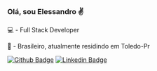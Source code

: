 ### Olá, sou Elessandro :v: 

💻 - Full Stack Developer

🏡 - Brasileiro, atualmente residindo em Toledo-Pr

[![Github Badge](https://img.shields.io/badge/-Github-000?style=flat-square&logo=Github&logoColor=white&link=https://github.com/ElessandroPrestes)](https://github.com/ElessandroPrestes)
[![Linkedin Badge](https://img.shields.io/badge/-LinkedIn-blue?style=flat-square&logo=Linkedin&logoColor=white&link=https://www.linkedin.com/in/elessandro-prestes-macedo-278189126/)](https://www.linkedin.com/in/elessandro-prestes-macedo/)

<!--
**ElessandroPrestes/ElessandroPrestes** is a ✨ _special_ ✨ repository because its `README.md` (this file) appears on your GitHub profile.

Here are some ideas to get you started:

- 🔭 I’m currently working on ...
- 🌱 I’m currently learning ...
- 👯 I’m looking to collaborate on ...
- 🤔 I’m looking for help with ...
- 💬 Ask me about ...
- 📫 How to reach me: ...
- 😄 Pronouns: ...
- ⚡ Fun fact: ...
-->
